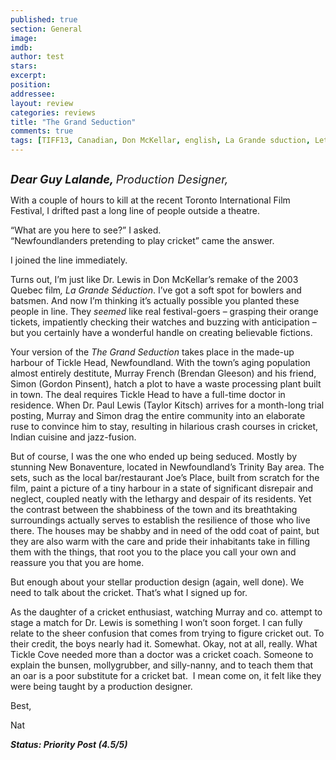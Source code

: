 ```yaml
---
published: true
section: General
image: 
imdb: 
author: test 
stars: 
excerpt: 
position: 
addressee: 
layout: review
categories: reviews
title: "The Grand Seduction"
comments: true
tags: [TIFF13, Canadian, Don McKellar, english, La Grande sduction, Letters, Quebec, Remake, Taylor Kitch, the grand seduction, TIFF, Toronto International Film Festival]
---
```

<div><p><span class="full-image-block ssNonEditable"><span><a href="/letters/2013/9/18/the-grand-seduction.html"><img src="http://static.squarespace.com/static/5005f6bcc4aa41161b33e89e/5329cf1fe4b07c068ebf74de/5329cf1fe4b07c068ebf78c5/1379518113001/The%20Grand%20Seduction.jpg" alt="" /></a></span></span></p>
<p><em><strong style="font-size:130%;">Dear Guy Lalande, </strong><span style="font-size:130%;">Production Designer,</span></em></p>
<p>With a couple of hours to kill at the recent Toronto International Film Festival, I drifted past a long line of people outside a theatre.</p>
<p>&ldquo;What are you here to see?&rdquo; I asked.<br />&ldquo;Newfoundlanders pretending to play cricket&rdquo; came the answer.</p>
<p>I joined the line immediately.</p>
<p>Turns out, I&rsquo;m just like Dr. Lewis in Don McKellar&rsquo;s remake of the 2003 Quebec film<em>, La Grande S</em><em>&eacute;</em><em>duction</em>. I&rsquo;ve got a soft spot for bowlers and batsmen. And now I&rsquo;m thinking it&rsquo;s actually possible you planted these people in line. They <em>seemed</em> like real festival-goers &ndash; grasping their orange tickets, impatiently checking their watches and buzzing with anticipation &ndash; but you certainly have a wonderful handle on creating believable fictions.</p>
<p>Your version of the <em>The Grand Seduction</em> takes place in the made-up harbour of Tickle Head, Newfoundland. With the town&rsquo;s aging population almost entirely destitute, Murray French (Brendan Gleeson) and his friend, Simon (Gordon Pinsent), hatch a plot to have a waste processing plant built in town. The deal requires Tickle Head to have a full-time doctor in residence. When Dr. Paul Lewis (Taylor Kitsch) arrives for a month-long trial posting, Murray and Simon drag the entire community into an elaborate ruse to convince him to stay, resulting in hilarious crash courses in cricket, Indian cuisine and jazz-fusion.</p>
<p>But of course, I was the one who ended up being seduced. Mostly by stunning New Bonaventure, located in Newfoundland&rsquo;s Trinity Bay area. The sets, such as the local bar/restaurant Joe&rsquo;s Place, built from scratch for the film, paint a picture of a tiny harbour in a state of significant disrepair and neglect, coupled neatly with the lethargy and despair of its residents. Yet the contrast between the shabbiness of the town and its breathtaking surroundings actually serves to establish the resilience of those who live there. The houses may be shabby and in need of the odd coat of paint, but they are also warm with the care and pride their inhabitants take in filling them with the things, that root you to the place you call your own and reassure you that you are home.</p>
<p>But enough about your stellar production design (again, well done). We need to talk about the cricket. That&rsquo;s what I signed up for.</p>
<p>As the daughter of a cricket enthusiast, watching Murray and co. attempt to stage a match for Dr. Lewis is something I won&rsquo;t soon forget. I can fully relate to the sheer confusion that comes from trying to figure cricket out. To their credit, the boys nearly had it. Somewhat. Okay, not at all, really. What Tickle Cove needed more than a doctor was a cricket coach. Someone to explain the bunsen, mollygrubber, and silly-nanny, and to teach them that an oar is a poor substitute for a cricket bat. &nbsp;I mean come on, it felt like they were being taught by a production designer.</p>
<p>Best,</p>
<p>Nat</p>
<p><strong><em>Status: Priority Post (4.5/5)</em></strong></p></div>
